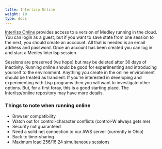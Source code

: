 ```yaml
---
title: Interlisp Online
weight: 10
type: docs
---
```


[Interlisp Online](https://online.interlisp.org/user/login) provides access to a version of Medley running in the cloud. You can login as a guest, but if you want to save state from one session to the next, you should create an acccount. All that is needed is an email address and password. Once an account has been created you can log in and start a Medley Interlisp session.

Sessions are preserved (we hope) but may be deleted after 30 days of inactivity. Running online should be good for experimenting and introducing yourself to the environment. Anything you create in the online environment should be treated as transient. If you're interested in developing and experimenting with Lisp programs then you will want to investigate other options. But, for a first foray, this is a good starting place. The Interlisp/online repository may have more details.

### Things to note when running online

* Browser compatibility
* Watch out for control-character conflicts (control-W always gets me)
* Security not guaranteed
* Need a solid net connection to our AWS server (currently in Ohio)
* Back to time-sharing
* Maximum load 256/16 24 simultaneous sessions
